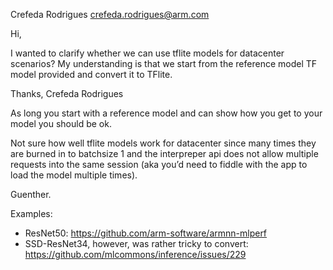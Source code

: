 ﻿Crefeda Rodrigues <crefeda.rodrigues@arm.com>

Hi,

I wanted to clarify whether we can use tflite models for datacenter scenarios?
My understanding is that we start from the reference model TF model provided and convert it to TFlite.

Thanks,
Crefeda Rodrigues




As long you start with a reference model and can show how you get to your model you should be ok.

Not sure how well tflite models work for datacenter since many times they
are burned in to batchsize 1 and the interpreper api does not allow
multiple requests into the same session (aka you’d need to fiddle with the
app to load the model multiple times).

Guenther. 




Examples:

* ResNet50: https://github.com/arm-software/armnn-mlperf
* SSD-ResNet34, however, was rather tricky to convert: https://github.com/mlcommons/inference/issues/229
